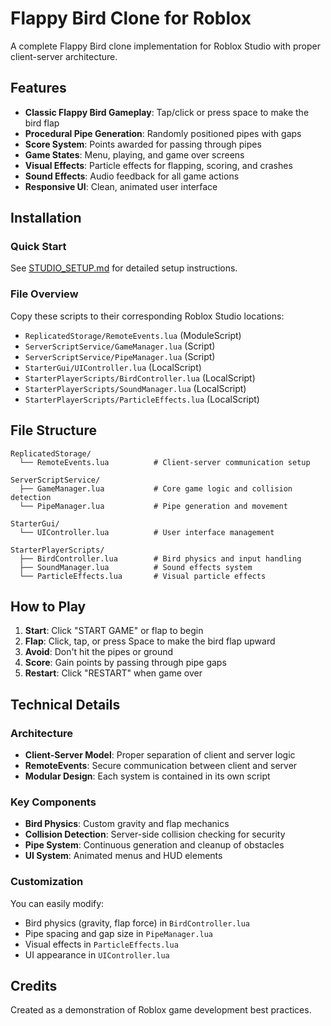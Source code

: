 # Flappy Bird Clone for Roblox

A complete Flappy Bird clone implementation for Roblox Studio with proper
client-server architecture.

## Features

- **Classic Flappy Bird Gameplay**: Tap/click or press space to make the bird
  flap
- **Procedural Pipe Generation**: Randomly positioned pipes with gaps
- **Score System**: Points awarded for passing through pipes
- **Game States**: Menu, playing, and game over screens
- **Visual Effects**: Particle effects for flapping, scoring, and crashes
- **Sound Effects**: Audio feedback for all game actions
- **Responsive UI**: Clean, animated user interface

## Installation

### Quick Start

See [STUDIO_SETUP.md](STUDIO_SETUP.md) for detailed setup instructions.

### File Overview

Copy these scripts to their corresponding Roblox Studio locations:

- `ReplicatedStorage/RemoteEvents.lua` (ModuleScript)
- `ServerScriptService/GameManager.lua` (Script)
- `ServerScriptService/PipeManager.lua` (Script)
- `StarterGui/UIController.lua` (LocalScript)
- `StarterPlayerScripts/BirdController.lua` (LocalScript)
- `StarterPlayerScripts/SoundManager.lua` (LocalScript)
- `StarterPlayerScripts/ParticleEffects.lua` (LocalScript)

## File Structure

```
ReplicatedStorage/
  └── RemoteEvents.lua          # Client-server communication setup

ServerScriptService/
  ├── GameManager.lua           # Core game logic and collision detection
  └── PipeManager.lua           # Pipe generation and movement

StarterGui/
  └── UIController.lua          # User interface management

StarterPlayerScripts/
  ├── BirdController.lua        # Bird physics and input handling
  ├── SoundManager.lua          # Sound effects system
  └── ParticleEffects.lua       # Visual particle effects
```

## How to Play

1. **Start**: Click "START GAME" or flap to begin
2. **Flap**: Click, tap, or press Space to make the bird flap upward
3. **Avoid**: Don't hit the pipes or ground
4. **Score**: Gain points by passing through pipe gaps
5. **Restart**: Click "RESTART" when game over

## Technical Details

### Architecture

- **Client-Server Model**: Proper separation of client and server logic
- **RemoteEvents**: Secure communication between client and server
- **Modular Design**: Each system is contained in its own script

### Key Components

- **Bird Physics**: Custom gravity and flap mechanics
- **Collision Detection**: Server-side collision checking for security
- **Pipe System**: Continuous generation and cleanup of obstacles
- **UI System**: Animated menus and HUD elements

### Customization

You can easily modify:

- Bird physics (gravity, flap force) in `BirdController.lua`
- Pipe spacing and gap size in `PipeManager.lua`
- Visual effects in `ParticleEffects.lua`
- UI appearance in `UIController.lua`

## Credits

Created as a demonstration of Roblox game development best practices.
